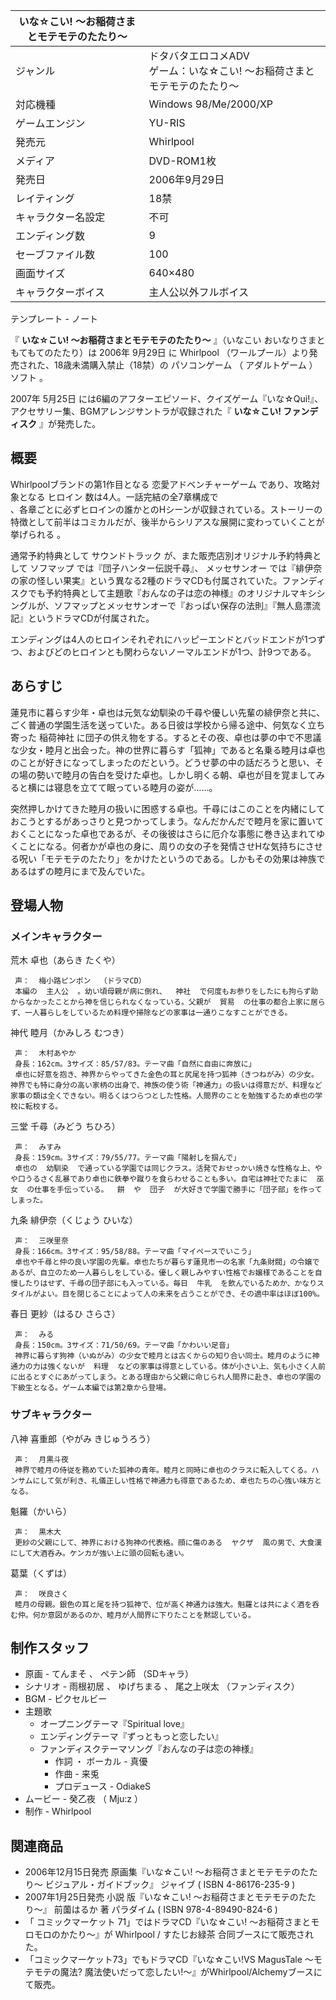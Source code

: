 |  いな☆こい!  〜お稲荷さまとモテモテのたたり〜  ||
|---|---|
|ジャンル  |  ドタバタエロコメADV   <br>ゲーム：いな☆こい!  〜お稲荷さまとモテモテのたたり〜  |
|対応機種  |  Windows 98/Me/2000/XP   |
|ゲームエンジン  |  YU-RIS     |
|発売元  |  Whirlpool   |
|メディア  |  DVD-ROM1枚   |
|発売日  |  2006年9月29日   |
|レイティング  |  18禁   |
|キャラクター名設定  |  不可   |
|エンディング数  |  9   |
|セーブファイル数  |  100   |
|画面サイズ  |  640×480   |
|キャラクターボイス  |  主人公以外フルボイス   |
テンプレート  \-  ノート  
  
『 **いな☆こい! 〜お稲荷さまとモテモテのたたり〜** 』（いなこい おいなりさまともてもてのたたり）は  2006年  9月29日  に
Whirlpool  （ワールプール）より発売された、18歳未満購入禁止（18禁）の  パソコンゲーム  （  アダルトゲーム  ）  ソフト  。

2007年  5月25日  には6編のアフターエピソード、クイズゲーム『いな☆Qui!』、アクセサリー集、BGMアレンジサントラが収録された『
**いな☆こい! ファンディスク** 』が発売した。

##  概要  

Whirlpoolブランドの第1作目となる  恋愛アドベンチャーゲーム  であり、攻略対象となる  ヒロイン  数は4人。一話完結の全7章構成で  
、各章ごとに必ずヒロインの誰かとのHシーンが収録されている。ストーリーの特徴として前半はコミカルだが、後半からシリアスな展開に変わっていくことが挙げられる
  。

通常予約特典として  サウンドトラック  が、また販売店別オリジナル予約特典として  ソフマップ  では『団子ハンター伝説千尋』、  メッセサンオー
では『緋伊奈の家の怪しい果実』という異なる2種のドラマCDも付属されていた。ファンディスクでも予約特典として主題歌『おんなの子は恋の神様』のオリジナルマキシシングルが、ソフマップとメッセサンオーで『おっぱい保存の法則』『無人島漂流記』というドラマCDが付属された。

エンディングは4人のヒロインそれぞれにハッピーエンドとバッドエンドが1つずつ、およびどのヒロインとも関わらないノーマルエンドが1つ、計9つである。

##  あらすじ  

蓮見市に暮らす少年・卓也は元気な幼馴染の千尋や優しい先輩の緋伊奈と共に、ごく普通の学園生活を送っていた。ある日彼は学校から帰る途中、何気なく立ち寄った
稲荷神社
に団子の供え物をする。するとその夜、卓也は夢の中で不思議な少女・睦月と出会った。神の世界に暮らす「狐神」であると名乗る睦月は卓也のことが好きになってしまったのだという。どうせ夢の中の話だろうと思い、その場の勢いで睦月の告白を受けた卓也。しかし明くる朝、卓也が目を覚ましてみると横には寝息を立てて眠っている睦月の姿が……。

突然押しかけてきた睦月の扱いに困惑する卓也。千尋にはこのことを内緒にしておこうとするがあっさりと見つかってしまう。なんだかんだで睦月を家に置いておくことになった卓也であるが、その後彼はさらに厄介な事態に巻き込まれてゆくことになる。何者かが卓也の身に、周りの女の子を発情させHな気持ちにさせる呪い「モテモテのたたり」をかけたというのである。しかもその効果は神族であるはずの睦月にまで及んでいた。

##  登場人物  

###  メインキャラクター  

荒木 卓也（あらき たくや）

     声：  梅小路ピンポン  （ドラマCD） 
     本編の  主人公  。幼い頃母親が病に倒れ、  神社  で何度もお参りをしたにも拘らず助からなかったことから神を信じられなくなっている。父親が  貿易  の仕事の都合上家に居らず、一人暮らしをしているため料理や掃除などの家事は一通りこなすことができる。 
    
神代 睦月（かみしろ むつき）

     声：  木村あやか 
     身長：162cm。3サイズ：85/57/83。テーマ曲「自然に自由に奔放に」 
     卓也に好意を抱き、神界からやってきた金色の耳と尻尾を持つ狐神（きつねがみ）の少女。神界でも特に身分の高い家柄の出身で、神族の使う術「神通力」の扱いは得意だが、料理など家事の類は全くできない。明るくはつらつとした性格。人間界のことを勉強するため卓也の学校に転校する。 
    
三堂 千尋（みどう ちひろ）

     声：  みすみ 
     身長：159cm。3サイズ：79/55/77。テーマ曲「陽射しを掴んで」 
     卓也の  幼馴染  で通っている学園では同じクラス。活発でおせっかい焼きな性格な上、やや口うるさく乱暴であり卓也に鉄拳や蹴りを食らわせることも多い。自宅は神社でたまに  巫女  の仕事を手伝っている。  餅  や  団子  が大好きで学園で勝手に「団子部」を作ってしまった。 
    
九条 緋伊奈（くじょう ひいな）

     声：  三咲里奈 
     身長：166cm。3サイズ：95/58/88。テーマ曲「マイペースでいこう」 
     卓也や千尋と仲の良い学園の先輩。卓也たちが暮らす蓮見市一の名家「九条財閥」の令嬢であるが、自立のため一人暮らしをしている。優しく親しみやすい性格でお嬢様であることを自慢したりはせず、千尋の団子部にも入っている。毎日  牛乳  を飲んでいるためか、かなりスタイルがよい。目を閉じることによって人の未来を占うことができ、その適中率はほぼ100%。 
    
春日 更紗（はるひ さらさ）

     声：  みる 
     身長：150cm。3サイズ：71/50/69。テーマ曲「かわいい足音」 
     神界に暮らす狗神（いぬがみ）の少女で睦月とは古くからの知り合い同士。睦月のように神通力の力は強くないが  料理  などの家事は得意としている。体が小さい上、気も小さく人前に出るとすぐにあがってしまう。とある理由から父親に命じられ人間界に赴き、卓也の学園の下級生となる。ゲーム本編では第2章から登場。 

###  サブキャラクター  

八神 喜重郎（やがみ きじゅうろう）

     声：  月黒斗夜 
     神界で睦月の侍従を務めていた狐神の青年。睦月と同時に卓也のクラスに転入してくる。ハンサムにして気が利き、礼儀正しい性格で神通力も得意であるため、卓也たちの心強い味方となる。 
魁羅（かいら）

     声：  黒木大 
     更紗の父親にして、神界における狗神の代表格。顔に傷のある  ヤクザ  風の男で、大食漢にして大酒呑み。ケンカが強い上に頭の回転も速い。 
葛葉（くずは）

     声：  咲良さく 
     睦月の母親。銀色の耳と尾を持つ狐神で、位が高く神通力は強大。魁羅とは共によく酒を呑む仲。何か意図があるのか、睦月が人間界に下りたことを黙認している。 

##  制作スタッフ  

  * 原画  \-  てんまそ  、  ペテン師  （SDキャラ） 
  * シナリオ  \-  雨根初居  、  ゆげちまる  、  尾之上咲太  （ファンディスク） 
  * BGM  \-  ピクセルビー 
  * 主題歌 
    * オープニングテーマ『Spiritual love』 
    * エンディングテーマ『ずっともっと恋したい』 
    * ファンディスクテーマソング『おんなの子は恋の神様』 
      * 作詞  ・  ボーカル  \-  真優 
      * 作曲  \-  来兎 
      * プロデュース  \-  OdiakeS 
  * ムービー  \-  癸乙夜  （  Mju:z  ） 
  * 制作 -  Whirlpool 

##  関連商品  

  * 2006年12月15日発売 原画集『いな☆こい! 〜お稲荷さまとモテモテのたたり〜 ビジュアル・ガイドブック』  ジャイブ  (  ISBN 4-86176-235-9  ) 
  * 2007年1月25日発売  小説  版『いな☆こい! 〜お稲荷さまとモテモテのたたり〜』  前薗はるか  著  パラダイム  (  ISBN 978-4-89490-824-6  ) 
  * 「  コミックマーケット  71」ではドラマCD『いな☆こい! 〜お稲荷さまとモロモロのかたり〜』が  Whirlpool  /  すたじお緑茶  合同ブースにて販売された。 
  * 「コミックマーケット73」でもドラマCD『いな☆こい!VS MagusTale ～モテモテの魔法? 魔法使いだって恋したい!～』がWhirlpool/Alchemyブースにて販売。 

